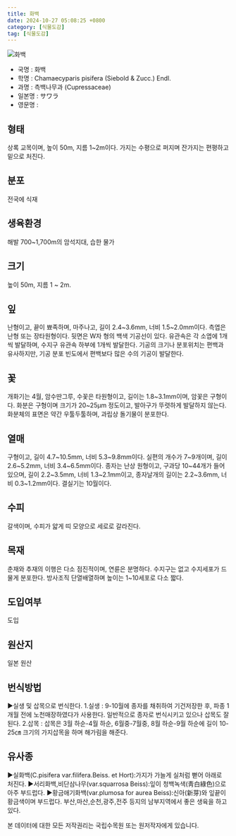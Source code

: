 ```yaml
---
title: 화백
date: 2024-10-27 05:08:25 +0800
category: [식물도감]
tag: [식물도감]
---
```




![화백](/fileUpload/plants/basic/Cupressaceae/Chamaecyparis/15040/15040_1_th2.JPG)
- 국명 : 화백
- 학명 : Chamaecyparis pisifera (Siebold & Zucc.) Endl.
- 과명 : 측백나무과 (Cupressaceae)
- 일본명 : サワラ
- 영문명 : 


## 형태
상록 교목이며, 높이 50m, 지름 1~2m이다. 가지는 수평으로 퍼지며 잔가지는 편평하고 밑으로 처진다.
## 분포
전국에 식재
## 생육환경
해발 700~1,700m의 암석지대, 습한 물가
## 크기
높이 50m, 지름 1 ~ 2m. 
## 잎
난형이고, 끝이 뾰족하며, 마주나고, 길이 2.4~3.6mm, 너비 1.5~2.0mm이다. 측엽은 난형 또는 장타원형이다. 뒷면은 W자 형의 백색 기공선이 있다. 유관속은 각 소엽에 1개씩 발달하며, 수지구 유관속 하부에 1개씩 발달한다. 기공의 크기나 분포위치는 편백과 유사하지만, 기공 분포 빈도에서 편백보다 많은 수의 기공이 발달한다. 
## 꽃
개화기는 4월, 암수딴그루, 수꽃은 타원형이고, 길이는 1.8~3.1mm이며, 암꽃은 구형이다. 화분은 구형이며 크기가 20~25μm 정도이고, 발아구가 뚜렷하게 발달하지 않는다. 화분체의 표면은 약간 우툴두툴하며, 과립상 돌기물이 분포한다.

## 열매
구형이고, 길이 4.7~10.5mm, 너비 5.3~9.8mm이다. 실편의 개수가 7~9개이며, 길이 2.6~5.2mm, 너비 3.4~6.5mm이다. 종자는 난상 원형이고, 구과당 10~44개가 들어있으며, 길이 2.2~3.5mm, 너비 1.3~2.1mm이고, 종자날개의 길이는 2.2~3.6mm, 너비 0.3~1.2mm이다. 결실기는 10월이다.
## 수피
갈색이며, 수피가 얇게 띠 모양으로 세로로 갈라진다.
## 목재
춘재와 추재의 이행은 다소 점진적이며, 연륜은 분명하다. 수지구는 없고 수지세포가 드물게 분포한다. 방사조직 단열배열하며 높이는 1~10세포로 다소 짧다.
## 도입여부
도입
## 원산지
일본 원산
## 번식방법
▶실생 및 삽목으로 번식한다. 1.실생 : 9-10월에 종자를 채취하여 기건저장한 후, 파종 1개월 전에 노천매장하였다가 사용한다. 일반적으로 종자로 번식시키고 있으나 삽목도 잘 된다. 2.삽목 : 삽목은 3월 하순-4월 하순, 6월중-7월중, 8월 하순-9월 하순에 길이 10-25㎝ 크기의 가지삽목을 하며 해가림을 해준다.
## 유사종
▶실화백(C.pisifera var.filifera.Beiss. et Hort):가지가 가늘게 실처럼 뻗어 아래로 처진다. ▶서리화백,비단삼나무(var.squarrosa Beiss):잎이 청백녹색(靑白綠色)으로 아주 부드럽다. ▶황금애기화백(var.plumosa for aurea Beiss):신아(新芽)와 잎끝이 황금색이며 부드럽다. 부산,마산,순천,광주,전주 등지의 남부지역에서 좋은 생육을 하고 있다.






본 데이터에 대한 모든 저작권리는 국립수목원 또는 원저작자에게 있습니다.
